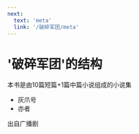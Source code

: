```yaml
---
next:
  text: 'meta'
  link: '/破碎军团/meta'
---
```


# '破碎军团'的结构

本书是由10篇短篇+1篇中篇小说组成的小说集

+ 灰爪号
+ 亦者

出自广播剧
